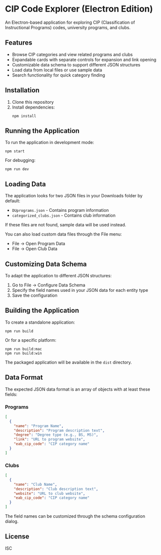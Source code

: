 # CIP Code Explorer (Electron Edition)

An Electron-based application for exploring CIP (Classification of Instructional Programs) codes, university programs, and clubs.

## Features

- Browse CIP categories and view related programs and clubs
- Expandable cards with separate controls for expansion and link opening
- Customizable data schema to support different JSON structures
- Load data from local files or use sample data
- Search functionality for quick category finding

## Installation

1. Clone this repository
2. Install dependencies:
   ```
   npm install
   ```

## Running the Application

To run the application in development mode:

```
npm start
```

For debugging:

```
npm run dev
```

## Loading Data

The application looks for two JSON files in your Downloads folder by default:
- `DUprograms.json` - Contains program information
- `categorized_clubs.json` - Contains club information

If these files are not found, sample data will be used instead.

You can also load custom data files through the File menu:
- File -> Open Program Data
- File -> Open Club Data

## Customizing Data Schema

To adapt the application to different JSON structures:

1. Go to File -> Configure Data Schema
2. Specify the field names used in your JSON data for each entity type
3. Save the configuration

## Building the Application

To create a standalone application:

```
npm run build
```

Or for a specific platform:

```
npm run build:mac
npm run build:win
```

The packaged application will be available in the `dist` directory.

## Data Format

The expected JSON data format is an array of objects with at least these fields:

### Programs
```json
[
  {
    "name": "Program Name",
    "description": "Program description text",
    "degree": "Degree type (e.g., BS, MS)",
    "link": "URL to program website",
    "eab_cip_code": "CIP category name"
  }
]
```

### Clubs
```json
[
  {
    "name": "Club Name",
    "description": "Club description text",
    "website": "URL to club website",
    "eab_cip_code": "CIP category name"
  }
]
```

The field names can be customized through the schema configuration dialog.

## License

ISC
